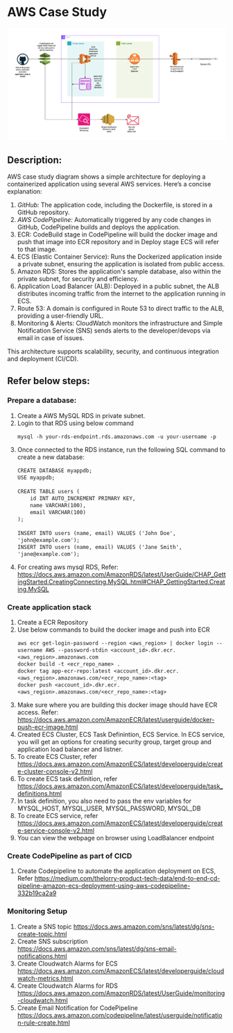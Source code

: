 # AWS Case Study
![Alt text](images/aws_case_study.png)

## Description:
AWS case study diagram shows a simple architecture for deploying a containerized application using several AWS services. Here’s a concise explanation:

1. *GitHub:* The application code, including the Dockerfile, is stored in a GitHub repository.
2. *AWS CodePipeline:* Automatically triggered by any code changes in GitHub, CodePipeline builds and deploys the application.
3. ECR: CodeBuild stage in CodePipeline will build the docker image and push that image into ECR repository and in Deploy stage ECS will refer to that image.
4. ECS (Elastic Container Service): Runs the Dockerized application inside a private subnet, ensuring the application is isolated from public access.
5. Amazon RDS: Stores the application's sample database, also within the private subnet, for security and efficiency.
6. Application Load Balancer (ALB): Deployed in a public subnet, the ALB distributes incoming traffic from the internet to the application running in ECS.
7. Route 53: A domain is configured in Route 53 to direct traffic to the ALB, providing a user-friendly URL.
8. Monitoring & Alerts: CloudWatch monitors the infrastructure and Simple Notification Service (SNS) sends alerts to the developer/devops via email in case of issues.

This architecture supports scalability, security, and continuous integration and deployment (CI/CD).


## Refer below steps:

### Prepare a database:
1. Create a AWS MySQL RDS in private subnet.
2. Login to that RDS using below command
   ```
   mysql -h your-rds-endpoint.rds.amazonaws.com -u your-username -p
   ```
3. Once connected to the RDS instance, run the following SQL command to create a new database:
   ```
   CREATE DATABASE myappdb;
   USE myappdb;

   CREATE TABLE users (
       id INT AUTO_INCREMENT PRIMARY KEY,
       name VARCHAR(100),
       email VARCHAR(100)
   );

   INSERT INTO users (name, email) VALUES ('John Doe', 'john@example.com');
   INSERT INTO users (name, email) VALUES ('Jane Smith', 'jane@example.com');
   ```
4. For creating aws mysql RDS, Refer: https://docs.aws.amazon.com/AmazonRDS/latest/UserGuide/CHAP_GettingStarted.CreatingConnecting.MySQL.html#CHAP_GettingStarted.Creating.MySQL   

### Create application stack 
1. Create a ECR Repository
2. Use below commands to build the docker image and push into ECR
   ```
   aws ecr get-login-password --region <aws_region> | docker login --username AWS --password-stdin <account_id>.dkr.ecr.<aws_region>.amazonaws.com
   docker build -t <ecr_repo_name> .
   docker tag app-ecr-repo:latest <account_id>.dkr.ecr.<aws_region>.amazonaws.com/<ecr_repo_name>:<tag>
   docker push <account_id>.dkr.ecr.<aws_region>.amazonaws.com/<ecr_repo_name>:<tag>
   ```
3. Make sure where you are building this docker image should have ECR access. Refer: https://docs.aws.amazon.com/AmazonECR/latest/userguide/docker-push-ecr-image.html
4. Created ECS Cluster, ECS Task Definintion, ECS Service. In ECS service, you will get an options for creating security group, target group and application load balancer and listner.
5. To create ECS Cluster, refer https://docs.aws.amazon.com/AmazonECS/latest/developerguide/create-cluster-console-v2.html
6. To create ECS task definition, refer https://docs.aws.amazon.com/AmazonECS/latest/developerguide/task_definitions.html
7. In task definition, you also need to pass the env variables for MYSQL_HOST, MYSQL_USER, MYSQL_PASSWORD, MYSQL_DB
8. To create ECS service, refer https://docs.aws.amazon.com/AmazonECS/latest/developerguide/create-service-console-v2.html
9. You can view the webpage on browser using LoadBalancer endpoint

### Create CodePipeline as part of CICD
1. Create Codepipeline to automate the application deployment on ECS, Refer https://medium.com/thelorry-product-tech-data/end-to-end-cd-pipeline-amazon-ecs-deployment-using-aws-codepipeline-332b19ca2a9

### Monitoring Setup
1. Create a SNS topic https://docs.aws.amazon.com/sns/latest/dg/sns-create-topic.html
2. Create SNS subscription https://docs.aws.amazon.com/sns/latest/dg/sns-email-notifications.html
3. Create Cloudwatch Alarms for ECS https://docs.aws.amazon.com/AmazonECS/latest/developerguide/cloudwatch-metrics.html
4. Create Cloudwatch Alarms for RDS https://docs.aws.amazon.com/AmazonRDS/latest/UserGuide/monitoring-cloudwatch.html
5. Create Email Notification for CodePipeline https://docs.aws.amazon.com/codepipeline/latest/userguide/notification-rule-create.html
   


   


   

